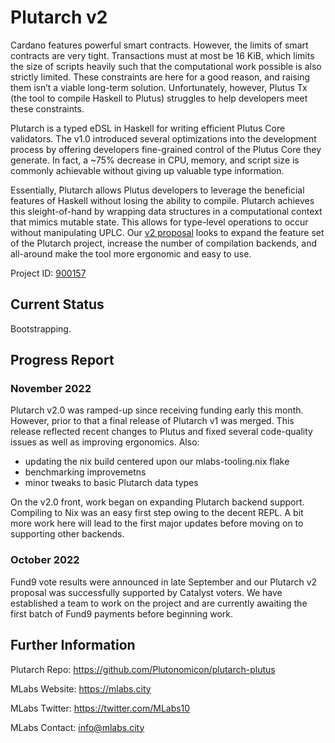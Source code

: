 # Plutarch v2

Cardano features powerful smart contracts. However, the limits of smart contracts are very tight. Transactions must at most be 16 KiB, which limits the size of scripts heavily such that the computational work possible is also strictly limited. These constraints are here for a good reason, and raising them isn’t a viable long-term solution. Unfortunately, however, Plutus Tx (the tool to compile Haskell to Plutus) struggles to help developers meet these constraints.

Plutarch is a typed eDSL in Haskell for writing efficient Plutus Core validators. The v1.0 introduced several optimizations into the development process by offering developers fine-grained control of the Plutus Core they generate. In fact, a ~75% decrease in CPU, memory, and script size is commonly achievable without giving up valuable type information.

Essentially, Plutarch allows Plutus developers to leverage the beneficial features of Haskell without losing the ability to compile. Plutarch achieves this sleight-of-hand by wrapping data structures in a computational context that mimics mutable state. This allows for type-level operations to occur without manipulating UPLC. Our [v2 proposal](https://cardano.ideascale.com/c/idea/414065) looks to expand the feature set of the Plutarch project, increase the number of compilation backends, and all-around make the tool more ergonomic and easy to use.

Project ID: [900157](https://docs.google.com/spreadsheets/d/1bfnWFa94Y7Zj0G7dtpo9W1nAYGovJbswipxiHT4UE3g/edit#gid=917336114)

## Current Status

Bootstrapping. 

## Progress Report

### November 2022

Plutarch v2.0 was ramped-up since receiving funding early this month. However, prior to that a final release of Plutarch v1 was merged. This release reflected recent changes to Plutus and fixed several code-quality issues as well as improving ergonomics. Also:
* updating the nix build centered upon our mlabs-tooling.nix flake
* benchmarking improvemetns
* minor tweaks to basic Plutarch data types

On the v2.0 front, work began on expanding Plutarch backend support. Compiling to Nix was an easy first step owing to the decent REPL. A bit more work here will lead to the first major updates before moving on to supporting other backends. 

### October 2022

Fund9 vote results were announced in late September and our Plutarch v2 proposal was successfully supported by Catalyst voters. We have established a team to work on the project and are currently awaiting the first batch of Fund9 payments before beginning work.

## Further Information

Plutarch Repo: https://github.com/Plutonomicon/plutarch-plutus

MLabs Website: https://mlabs.city

MLabs Twitter: https://twitter.com/MLabs10

MLabs Contact: info@mlabs.city
